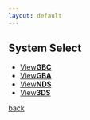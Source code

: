```yaml
---
layout: default
---
```


## System Select
<ul style="3button">
            <li><a href="https://github.com/pages-themes/minimal/zipball/master">View<strong>GBC</strong></a></li>
            <li><a href="https://github.com/pages-themes/minimal/tarball/master">View<strong>GBA</strong></a></li>
            <li><a href="https://github.com/pages-themes/minimal/tarball/master">View<strong>NDS</strong></a></li>
            <li><a href="https://github.com/pages-themes/minimal/tarball/master">View<strong>3DS</strong></a></li>
          </ul>


[back](./)
